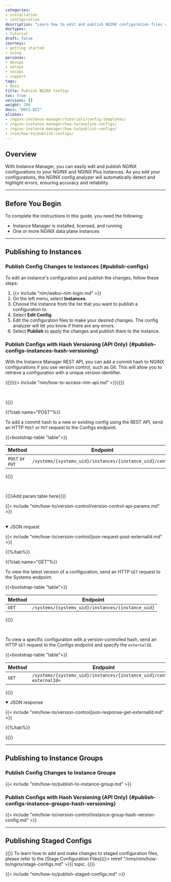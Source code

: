 ```yaml
---
categories:
- installation
- configuration
description: "Learn how to edit and publish NGINX configuration files using NGINX Management Suite Instance Manager."
doctypes:
- tutorial
draft: false
journeys:
- getting started
- using
personas:
- devops
- netops
- secops
- support
tags:
- docs
title: Publish NGINX Configs
toc: true
versions: []
weight: 200
docs: "DOCS-822"
aliases:
- /nginx-instance-manager/tutorials/config-templates/
- /nginx-instance-manager/how-to/analyze-configs/
- /nginx-instance-manager/how-to/publish-configs/
- /nim/how-to/publish-configs/
---
```


## Overview

With Instance Manager, you can easily edit and publish NGINX configurations to your NGINX and NGINX Plus instances. As you edit your configurations, the NGINX config analyzer will automatically detect and highlight errors, ensuring accuracy and reliability.

---

## Before You Begin

To complete the instructions in this guide, you need the following:

- Instance Manager is installed, licensed, and running
- One or more NGINX data plane instances

---

## Publishing to Instances

### Publish Config Changes to Instances {#publish-configs}

To edit an instance's configuration and publish the changes, follow these steps:

1. {{< include "nim/webui-nim-login.md" >}}
2. On the left menu, select **Instances**.
3. Choose the instance from the list that you want to publish a configuration to.
4. Select **Edit Config**.
5. Edit the configuration files to make your desired changes. The config analyzer will let you know if there are any errors.
6. Select **Publish** to apply the changes and publish them to the instance.

### Publish Configs with Hash Versioning (API Only) {#publish-configs-instances-hash-versioning}

With the Instance Manager REST API, you can add a commit hash to NGINX configurations if you use version control, such as Git. This will allow you to retrieve a configuration with a unique version identifier.

{{<see-also>}}{{< include "nim/how-to-access-nim-api.md" >}}{{</see-also>}}

<br>

{{<tabs name="hash-versioning">}}

{{%tab name="POST"%}}

To add a commit hash to a new or existing config using the REST API, send an HTTP `POST` or `PUT` request to the Configs endpoint.


{{<bootstrap-table "table">}}

| Method | Endpoint   |
|--------|------------|
| `POST` or `PUT` | `/systems/{systems_uid}/instances/{instance_uid}/config` |

{{</bootstrap-table>}}


<br>

{{<comment>}}Add param table here{{</comment>}}

{{< include "nim/how-to/version-control/version-control-api-params.md" >}}

<br>

<details open>
<summary>JSON request</summary>

{{< include "nim/how-to/version-control/json-request-post-externalId.md" >}}

</summary>
</details>

{{%/tab%}}

{{%tab name="GET"%}}

To view the latest version of a configuration, send an HTTP `GET` request to the Systems endpoint.


{{<bootstrap-table "table">}}

| Method | Endpoint                |
|--------|-------------------------|
| `GET`  | `/systems/{systems_uid}/instances/{instance_uid}` |

{{</bootstrap-table>}}


<br>

To view a specific configuration with a version-controlled hash, send an HTTP `GET` request to the Configs endpoint and specify the `externalID`.


{{<bootstrap-table "table">}}

| Method | Endpoint                            |
|--------|-------------------------------------|
| `GET`  | `/systems/{systems_uid}/instances/{instance_uid}/config?externalId=` |

{{</bootstrap-table>}}


<details open>
<summary>JSON response</summary>

{{< include "nim/how-to/version-control/json-response-get-externalId.md" >}}

</details>

{{%/tab%}}

{{</tabs>}}

---

## Publishing to Instance Groups

### Publish Config Changes to Instance Groups

{{< include "nim/how-to/publish-to-instance-group.md" >}}

### Publish Configs with Hash Versioning (API Only) {#publish-configs-instance-groups-hash-versioning}

{{< include "nim/how-to/version-control/instance-group-hash-version-config.md" >}}

---

## Publishing Staged Configs

{{<see-also>}}
To learn how to add and make changes to staged configuration files, please refer to the [Stage Configuration Files]({{< relref "/nms/nim/how-to/nginx/stage-configs.md" >}}) topic.
{{</see-also>}}

{{< include "nim/how-to/publish-staged-configs.md" >}}
